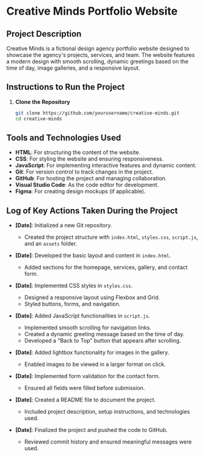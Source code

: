 # Creative Minds Portfolio Website

## Project Description
Creative Minds is a fictional design agency portfolio website designed to showcase the agency's projects, services, and team. The website features a modern design with smooth scrolling, dynamic greetings based on the time of day, image galleries, and a responsive layout.

## Instructions to Run the Project
1. **Clone the Repository**
   ```bash
   git clone https://github.com/yourusername/creative-minds.git
   cd creative-minds
## Tools and Technologies Used
- **HTML**: For structuring the content of the website.
- **CSS**: For styling the website and ensuring responsiveness.
- **JavaScript**: For implementing interactive features and dynamic content.
- **Git**: For version control to track changes in the project.
- **GitHub**: For hosting the project and managing collaboration.
- **Visual Studio Code**: As the code editor for development.
- **Figma**: For creating design mockups (if applicable).

## Log of Key Actions Taken During the Project
- **[Date]**: Initialized a new Git repository.
  - Created the project structure with `index.html`, `styles.css`, `script.js`, and an `assets` folder.

- **[Date]**: Developed the basic layout and content in `index.html`.
  - Added sections for the homepage, services, gallery, and contact form.

- **[Date]**: Implemented CSS styles in `styles.css`.
  - Designed a responsive layout using Flexbox and Grid.
  - Styled buttons, forms, and navigation.

- **[Date]**: Added JavaScript functionalities in `script.js`.
  - Implemented smooth scrolling for navigation links.
  - Created a dynamic greeting message based on the time of day.
  - Developed a "Back to Top" button that appears after scrolling.

- **[Date]**: Added lightbox functionality for images in the gallery.
  - Enabled images to be viewed in a larger format on click.

- **[Date]**: Implemented form validation for the contact form.
  - Ensured all fields were filled before submission.

- **[Date]**: Created a README file to document the project.
  - Included project description, setup instructions, and technologies used.

- **[Date]**: Finalized the project and pushed the code to GitHub.
  - Reviewed commit history and ensured meaningful messages were used.

